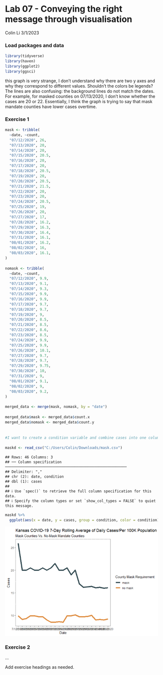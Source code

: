 Lab 07 - Conveying the right message through visualisation
================
Colin Li
3/1/2023

### Load packages and data

``` r
library(tidyverse) 
library(haven)
library(ggplot2)
library(ggsci)
```

this graph is very strange, I don’t understand why there are two y axes
and why they correspond to different values. Shouldn’t the colors be
legends? The lines are also confusing: the background lines do not match
the dates. For example, for masked counties on 07/13/2020, I don’t know
whether the cases are 20 or 22. Essentially, I think the graph is trying
to say that mask mandate counties have lower cases overtime.

### Exercise 1

``` r
mask <- tribble(
  ~date, ~count,
  "07/12/2020", 26,
  "07/13/2020", 20,
  "07/14/2020", 20,
  "07/15/2020", 20.5,
  "07/16/2020", 20,
  "07/17/2020", 20,
  "07/18/2020", 20.5,
  "07/19/2020", 20,
  "07/20/2020", 20.5,
  "07/21/2020", 21.5,
  "07/22/2020", 20,
  "07/23/2020", 20, 
  "07/24/2020", 20.5,
  "07/25/2020", 19,
  "07/26/2020", 20,
  "07/27/2020", 17,
  "07/28/2020", 16.2,
  "07/29/2020", 16.3,
  "07/30/2020", 16.4,
  "07/31/2020", 16.1,
  "08/01/2020", 16.2,
  "08/02/2020", 16,
  "08/03/2020", 16.1,
)

nomask <- tribble(
  ~date, ~count,
  "07/12/2020", 9.9,
  "07/13/2020", 9.1,
  "07/14/2020", 9.3,
  "07/15/2020", 9.9,
  "07/16/2020", 9.9,
  "07/17/2020", 9.7,
  "07/18/2020", 9.7,
  "07/19/2020", 9,
  "07/20/2020", 8.5,
  "07/21/2020", 8.5,
  "07/22/2020", 8.6,
  "07/23/2020", 8.5, 
  "07/24/2020", 9.9,
  "07/25/2020", 9.9,
  "07/26/2020", 10.1,
  "07/27/2020", 9.7,
  "07/28/2020", 9.7,
  "07/29/2020", 9.75,
  "07/30/2020", 10,
  "07/31/2020", 9,
  "08/01/2020", 9.1,
  "08/02/2020", 9,
  "08/03/2020", 9.2,
)

merged_data <- merge(mask, nomask, by = "date")

merged_data$mask <- merged_data$count.x
merged_data$nomask <- merged_data$count.y


#I want to create a condition variable and combine cases into one column but forgot how to do that in R, so I did it in excel

maskd <- read_csv("C:/Users/Colin/Downloads/mask.csv")
```

    ## Rows: 46 Columns: 3
    ## ── Column specification ────────────────────────────────────────────────────────
    ## Delimiter: ","
    ## chr (2): date, condition
    ## dbl (1): cases
    ## 
    ## ℹ Use `spec()` to retrieve the full column specification for this data.
    ## ℹ Specify the column types or set `show_col_types = FALSE` to quiet this message.

``` r
maskd %>%
  ggplot(aes(x = date, y = cases, group = condition, color = condition)) + geom_line(linewidth = 2) + scale_color_jama() + theme(panel.background = element_rect(fill = "white", colour = "grey50"), legend.key = element_rect(fill = "white", color = NA)) + ggtitle("Kansas COVID-19 7-Day Rolling Average of Daily Cases/Per 100K Population") + theme(strip.background = element_rect(fill="white"), strip.text = element_text(size = 10, face = "bold")) + labs(subtitle = "Mask Counties Vs. No-Mask Mandate Counties", x = "Date", y = "Cases", color = "County Mask Requirement")
```

![](lab-07_files/figure-gfm/unnamed-chunk-1-1.png)<!-- -->

### Exercise 2

…

Add exercise headings as needed.
